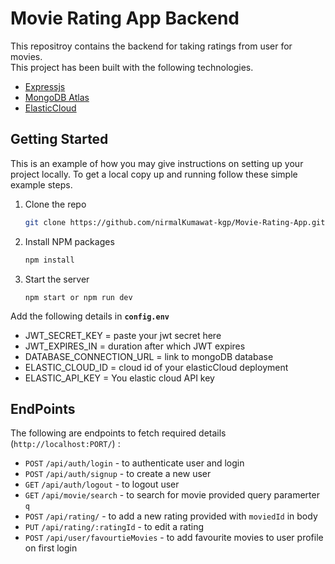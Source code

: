 # Movie Rating App Backend
This repositroy contains the backend for taking ratings from user for movies.
<br>
This project has been built with the following technologies.
* [Expressjs](https://expressjs.com/)
* [MongoDB Atlas](https://www.mongodb.com/atlas)
* [ElasticCloud](https://www.elastic.co/cloud/)

## Getting Started
This is an example of how you may give instructions on setting up your project locally. To get a local copy up and running follow these simple example steps.
<br>
1. Clone the repo
   ```sh
   git clone https://github.com/nirmalKumawat-kgp/Movie-Rating-App.git
   ```
2. Install NPM packages
   ```sh
   npm install
   ```
3. Start the server
   ```
   npm start or npm run dev
   ``` 

Add the following details in **`config.env`** <br>
 - JWT_SECRET_KEY = paste your jwt secret here
 - JWT_EXPIRES_IN = duration after which JWT expires
 - DATABASE_CONNECTION_URL = link to mongoDB database
 - ELASTIC_CLOUD_ID = cloud id of your elasticCloud deployment
 - ELASTIC_API_KEY = You elastic cloud API key
## EndPoints
The following are endpoints to fetch required details (`http://localhost:PORT/`) : <br>
 * `POST`  `/api/auth/login` - to authenticate user and login
 * `POST`  `/api/auth/signup` - to create a new user
 * `GET`   `/api/auth/logout` - to logout user
 * `GET`   `/api/movie/search` - to search for movie provided query paramerter `q`
 * `POST`  `/api/rating/` - to add a new rating provided with `moviedId` in body
 * `PUT`   `/api/rating/:ratingId` - to edit a rating
 * `POST`  `/api/user/favourtieMovies` - to add favourite movies to user profile on first login
